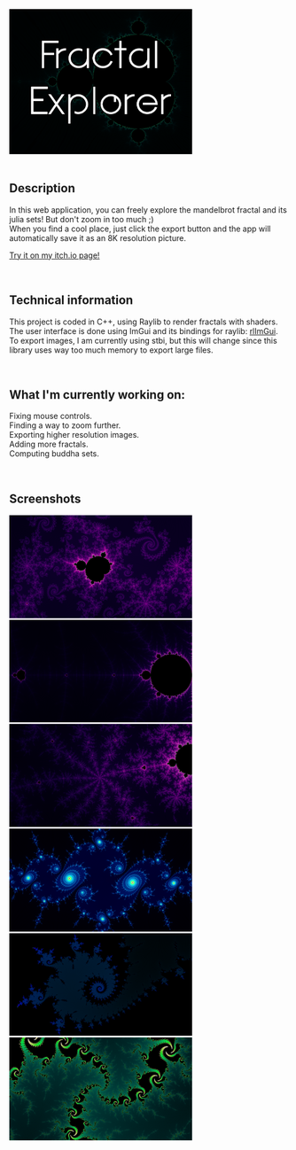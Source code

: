 <img src="FractalExplorer/Screenshots/coverImage.png" alt="coverImage" width="330"/>
<br><br>

## Description

In this web application, you can freely explore the mandelbrot fractal and its julia sets! But don't zoom in too much ;) <br>
When you find a cool place, just click the export button and the app will automatically save it as an 8K resolution picture.

[Try it on my itch.io page!](https://vynokris.itch.io/fractal-explorer)

<br>

## Technical information

This project is coded in C++, using Raylib to render fractals with shaders. <br>
The user interface is done using ImGui and its bindings for raylib: [rlImGui](https://github.com/JeffM2501/raylibExtras/tree/index/rlImGui). <br>
To export images, I am currently using stbi, but this will change since this library uses way too much memory to export large files.

<br>

## What I'm currently working on:

Fixing mouse controls. <br>
Finding a way to zoom further. <br>
Exporting higher resolution images. <br>
Adding more fractals. <br>
Computing buddha sets.

<br>

## Screenshots

<img src="FractalExplorer/Screenshots/fractal0.png" alt="fractal0" width="330"/>
<img src="FractalExplorer/Screenshots/fractal1.png" alt="fractal1" width="330"/> <br>
<img src="FractalExplorer/Screenshots/fractal2.png" alt="fractal2" width="330"/>
<img src="FractalExplorer/Screenshots/fractal3.png" alt="fractal3" width="330"/> <br>
<img src="FractalExplorer/Screenshots/fractal4.png" alt="fractal4" width="330"/>
<img src="FractalExplorer/Screenshots/fractal5.png" alt="fractal5" width="330"/> <br>
